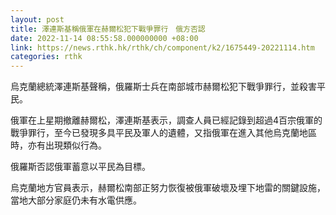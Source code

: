 ```yaml
---
layout: post
title: 澤連斯基稱俄軍在赫爾松犯下戰爭罪行　俄方否認
date: 2022-11-14 08:55:58.000000000 +08:00
link: https://news.rthk.hk/rthk/ch/component/k2/1675449-20221114.htm
categories: rthk
---
```


烏克蘭總統澤連斯基聲稱，俄羅斯士兵在南部城市赫爾松犯下戰爭罪行，並殺害平民。

俄軍在上星期撤離赫爾松，澤連斯基表示，調查人員已經記錄到超過4百宗俄軍的戰爭罪行，至今已發現多具平民及軍人的遺體，又指俄軍在進入其他烏克蘭地區時，亦有出現類似行為。

俄羅斯否認俄軍蓄意以平民為目標。

烏克蘭地方官員表示，赫爾松南部正努力恢復被俄軍破壞及埋下地雷的關鍵設施，當地大部分家庭仍未有水電供應。
